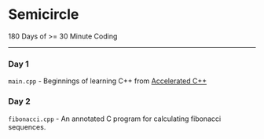 Semicircle
==========

180 Days of >= 30 Minute Coding

---------------------------------------------------------------------------------------------

### Day 1
`main.cpp` - Beginnings of learning C++ from [Accelerated C++](http://www.amazon.co.uk/Accelerated-Practical-Programming-Example-Depth/dp/020170353X)

### Day 2
`fibonacci.cpp` - An annotated C program for calculating fibonacci sequences.
